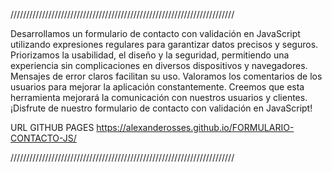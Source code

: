 ///////////////////////////////////////////////////////////////////////


Desarrollamos un formulario de contacto con validación en JavaScript utilizando expresiones regulares para garantizar datos precisos y seguros. Priorizamos la usabilidad, el diseño y la seguridad, permitiendo una experiencia sin complicaciones en diversos dispositivos y navegadores. Mensajes de error claros facilitan su uso. Valoramos los comentarios de los usuarios para mejorar la aplicación constantemente. Creemos que esta herramienta mejorará la comunicación con nuestros usuarios y clientes. ¡Disfrute de nuestro formulario de contacto con validación en JavaScript!

URL GITHUB PAGES
https://alexanderosses.github.io/FORMULARIO-CONTACTO-JS/


///////////////////////////////////////////////////////////////////////